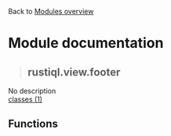 Back to [Modules overview](https://github.com/pyrustic/rustiql/blob/master/docs/modules/README.md)
  
# Module documentation
>## rustiql.view.footer
No description
<br>
[classes (1)](https://github.com/pyrustic/rustiql/blob/master/docs/modules/content/rustiql.view.footer/classes.md)


## Functions

